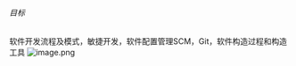 ###### 目标
软件开发流程及模式，敏捷开发，软件配置管理SCM，Git，软件构造过程和构造工具
![image.png](https://s2.loli.net/2024/05/26/5YdSeJfrZwklayp.png)

